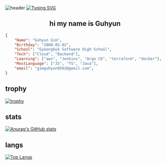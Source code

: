 ![header](https://capsule-render.vercel.app/api?type=waving&color=6994CDEE&text=&animation=twinkling&height=80)
[![Typing SVG](https://readme-typing-svg.demolab.com?font=Alkatra&weight=500&size=45&duration=3500&pause=3&color=6994CDEE&center=false&vCenter=false&multiline=true&repeat=true&width=1000&height=100&lines=Welcome+to+guhyun's+GitHub!👋)](https://git.io/typing-svg)
 

## <center>hi my name is Guhyun</center>

```json
{
    "Name": "Guhyun Gim",
    "Birthday": "2008-05-02",
    "School": "Gyeongbuk Software High School",
    "Tech": ["Cloud", "Backend"],
    "Learning": ["aws", "Jenkins", "Argo CD", "terraform", "docker"],
    "MostLanguage": ["JS", "TS", "Java"],
    "email": "gimguhyun0502@gmail.com",
}
```

  
  ## trophy
  [![trophy](https://github-profile-trophy.vercel.app/?username=kgh852)]()



  ## stats
  [![Anurag's GitHub stats](https://github-readme-stats.vercel.app/api?username=kgh852)]()
  



  ## langs
  [![Top Langs](https://github-readme-stats.vercel.app/api/top-langs/?username=kgh852)]()


